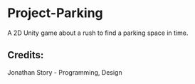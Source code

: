 # Project-Parking
A 2D Unity game about a rush to find a parking space in time. 


## Credits: 
Jonathan Story - Programming, Design
